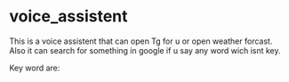 # voice_assistent

This is a voice assistent that can open Tg for u or open weather forcast. Also it can search for something in google if u say any word wich isnt key.

Key word are:
